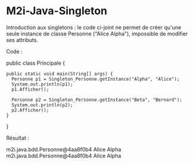 # M2i-Java-Singleton
Introduction aux singletons : le code ci-joint ne permet de créer qu'une seule instance de classe Personne ("Alice Alpha"), impossible de modifier ses attributs.

Code : 

  public class Principale {

    public static void main(String[] args) {
      Personne p1 = Singleton_Personne.getInstance("Alpha", "Alice");
      System.out.println(p1);
      p1.Afficher();

      Personne p2 = Singleton_Personne.getInstance("Beta", "Bernard");
      System.out.println(p2);
      p2.Afficher();
    }

  }
  
  Résultat :
  
  m2i.java.bdd.Personne@4aa8f0b4
  Alice Alpha
  m2i.java.bdd.Personne@4aa8f0b4
  Alice Alpha
